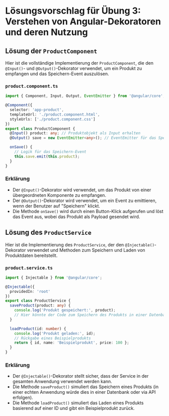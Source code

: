 
# Lösungsvorschlag für Übung 3: Verstehen von Angular-Dekoratoren und deren Nutzung

## Lösung der `ProductComponent`

Hier ist die vollständige Implementierung der `ProductComponent`, die den `@Input()`- und `@Output()`-Dekorator verwendet, um ein Produkt zu empfangen und das Speichern-Event auszulösen.

### `product.component.ts`

```typescript
import { Component, Input, Output, EventEmitter } from '@angular/core';

@Component({
  selector: 'app-product',
  templateUrl: './product.component.html',
  styleUrls: ['./product.component.css']
})
export class ProductComponent {
  @Input() product: any; // Produktobjekt als Input erhalten
  @Output() save = new EventEmitter<any>(); // EventEmitter für das Speichern-Event

  onSave() {
    // Logik für das Speichern-Event
    this.save.emit(this.product);
  }
}
```

### Erklärung
- Der `@Input()`-Dekorator wird verwendet, um das Produkt von einer übergeordneten Komponente zu empfangen.
- Der `@Output()`-Dekorator wird verwendet, um ein Event zu emittieren, wenn der Benutzer auf "Speichern" klickt.
- Die Methode `onSave()` wird durch einen Button-Klick aufgerufen und löst das Event aus, wobei das Produkt als Payload gesendet wird.

## Lösung des `ProductService`

Hier ist die Implementierung des `ProductService`, der den `@Injectable()`-Dekorator verwendet und Methoden zum Speichern und Laden von Produktdaten bereitstellt.

### `product.service.ts`

```typescript
import { Injectable } from '@angular/core';

@Injectable({
  providedIn: 'root'
})
export class ProductService {
  saveProduct(product: any) {
    console.log('Produkt gespeichert:', product);
    // Hier könnte der Code zum Speichern des Produkts in einer Datenbank stehen
  }

  loadProduct(id: number) {
    console.log('Produkt geladen:', id);
    // Rückgabe eines Beispielprodukts
    return { id, name: 'Beispielprodukt', price: 100 };
  }
}
```

### Erklärung
- Der `@Injectable()`-Dekorator stellt sicher, dass der Service in der gesamten Anwendung verwendet werden kann.
- Die Methode `saveProduct()` simuliert das Speichern eines Produkts (in einer echten Anwendung würde dies in einer Datenbank oder via API erfolgen).
- Die Methode `loadProduct()` simuliert das Laden eines Produkts basierend auf einer ID und gibt ein Beispielprodukt zurück.
